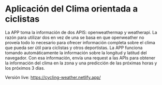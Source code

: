 # Aplicación del Clima orientada a ciclistas

La APP toma la información de dos APIS: openweathermap y weatherapi. La razón para utilizar dos en vez de una se basa en que openweather no proveía todo lo necesario para ofrecer información completa sobre el clima que pueda ser útil para ciclistas y otros deportistas. La APP funciona tomando automáticamente la información sobre la longitud y latitud del navegador. Con esa información, envía una request a las APIs para obtener la información del clima en la zona y una predicción de las próximas horas y los próximos 3 días. 

Versión live: https://cycling-weather.netlify.app/
